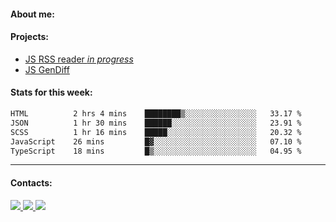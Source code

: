 #### About me:

#### Projects:
- [JS RSS reader *in progress*](https://github.com/GKoil/frontend-project-lvl3)
- [JS GenDiff](https://github.com/GKoil/GenDiff)

#### Stats for this week:
<!--START_SECTION:waka-->

```txt
HTML          2 hrs 4 mins    ████████▒░░░░░░░░░░░░░░░░   33.17 %
JSON          1 hr 30 mins    ██████░░░░░░░░░░░░░░░░░░░   23.91 %
SCSS          1 hr 16 mins    █████░░░░░░░░░░░░░░░░░░░░   20.32 %
JavaScript    26 mins         █▓░░░░░░░░░░░░░░░░░░░░░░░   07.10 %
TypeScript    18 mins         █▒░░░░░░░░░░░░░░░░░░░░░░░   04.95 %
```

<!--END_SECTION:waka-->
---
#### Contacts:

<a target='_blank' title='LinkedIn' href="https://www.linkedin.com/in/gkoil/">
  <img src="https://img.shields.io/badge/LinkedIn-0077B5?style=for-the-badge&logo=linkedin&logoColor=white" />
</a>
<a target='_blank' title='Telegram' href="https://t.me/gkoil">
  <img src="https://img.shields.io/badge/Telegram-2CA5E0?style=for-the-badge&logo=telegram&logoColor=white" />
</a>
<a target='_blank' title='Gmail' href="mailto: gk.grigorev@gmail.com">
  <img src="https://img.shields.io/badge/Gmail-D14836?style=for-the-badge&logo=gmail&logoColor=white" />
</a>

